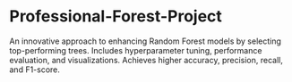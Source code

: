 # Professional-Forest-Project
An innovative approach to enhancing Random Forest models by selecting top-performing trees. Includes hyperparameter tuning, performance evaluation, and visualizations. Achieves higher accuracy, precision, recall, and F1-score.
